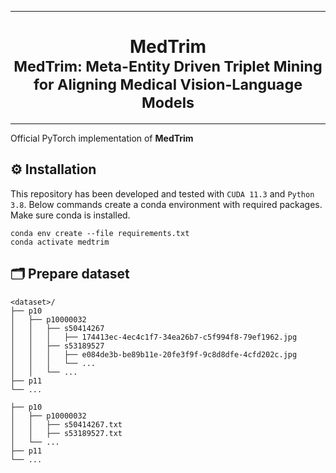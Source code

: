 <hr>
<h1 align="center">
  MedTrim <br>
  <sub>MedTrim: Meta-Entity Driven Triplet Mining for Aligning Medical Vision-Language Models</sub>
</h1>
<hr>

Official PyTorch implementation of **MedTrim**

## ⚙️ Installation

This repository has been developed and tested with `CUDA 11.3` and `Python 3.8`. Below commands create a conda environment with required packages. Make sure conda is installed.

```
conda env create --file requirements.txt
conda activate medtrim
```

## 🗂️ Prepare dataset



```
<dataset>/
├── p10
│   ├── p10000032
│   │   ├── s50414267
│   │   │   ├── 174413ec-4ec4c1f7-34ea26b7-c5f994f8-79ef1962.jpg
│   │   ├── s53189527
│   │   │   ├── e084de3b-be89b11e-20fe3f9f-9c8d8dfe-4cfd202c.jpg
│   │   │   └── ...
│   │   └── ...
├── p11
└── ...

├── p10
│   ├── p10000032
│   │   ├── s50414267.txt
│   │   ├── s53189527.txt
│   └── ...
├── p11
└── ...

```
